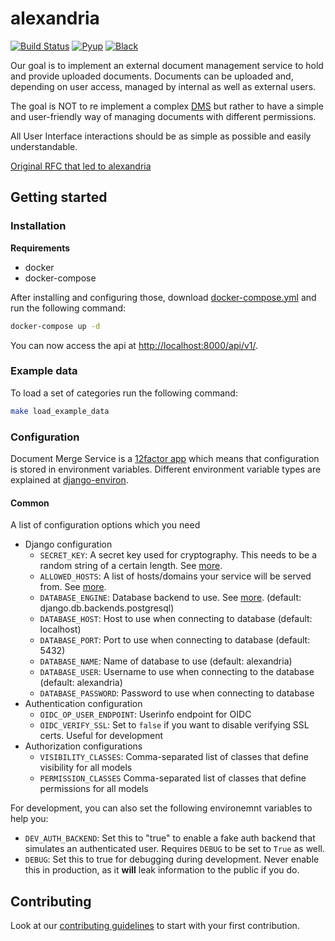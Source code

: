 # alexandria

[![Build Status](https://travis-ci.com/projectcaluma/alexandria.svg?branch=master)](https://travis-ci.com/projectcaluma/alexandria)
[![Pyup](https://pyup.io/repos/github/projectcaluma/alexandria/shield.svg)](https://pyup.io/account/repos/github/projectcaluma/alexandria/)
[![Black](https://img.shields.io/badge/code%20style-black-000000.svg)](https://github.com/projectcaluma/alexandria)

Our goal is to implement an external document management service to hold and provide uploaded documents.
Documents can be uploaded and, depending on user access, managed by internal as well as external users.

The goal is NOT to re implement a complex [DMS](https://en.wikipedia.org/wiki/Document_management_system) but rather to have a simple and user-friendly way of managing documents with different permissions.

All User Interface interactions should be as simple as possible and easily understandable.

[Original RFC that led to alexandria](docs/original_alexandria_rfc.md)

## Getting started

### Installation

**Requirements**
* docker
* docker-compose

After installing and configuring those, download [docker-compose.yml](https://raw.githubusercontent.com/projectcaluma/alexandria/master/docker-compose.yml) and run the following command:

```bash
docker-compose up -d
```

You can now access the api at [http://localhost:8000/api/v1/](http://localhost:8000/api/v1/).

### Example data

To load a set of categories run the following command:
```bash
make load_example_data
```

### Configuration

Document Merge Service is a [12factor app](https://12factor.net/) which means that configuration is stored in environment variables.
Different environment variable types are explained at [django-environ](https://github.com/joke2k/django-environ#supported-types).

#### Common

A list of configuration options which you need

* Django configuration
  * `SECRET_KEY`: A secret key used for cryptography. This needs to be a random string of a certain length. See [more](https://docs.djangoproject.com/en/2.1/ref/settings/#std:setting-SECRET_KEY).
  * `ALLOWED_HOSTS`: A list of hosts/domains your service will be served from. See [more](https://docs.djangoproject.com/en/2.1/ref/settings/#allowed-hosts).
  * `DATABASE_ENGINE`: Database backend to use. See [more](https://docs.djangoproject.com/en/2.1/ref/settings/#std:setting-DATABASE-ENGINE). (default: django.db.backends.postgresql)
  * `DATABASE_HOST`: Host to use when connecting to database (default: localhost)
  * `DATABASE_PORT`: Port to use when connecting to database (default: 5432)
  * `DATABASE_NAME`: Name of database to use (default: alexandria)
  * `DATABASE_USER`: Username to use when connecting to the database (default: alexandria)
  * `DATABASE_PASSWORD`: Password to use when connecting to database
* Authentication configuration
  * `OIDC_OP_USER_ENDPOINT`: Userinfo endpoint for OIDC
  * `OIDC_VERIFY_SSL`: Set to `false` if you want to disable verifying SSL certs. Useful for development
* Authorization configurations
  * `VISIBILITY_CLASSES`: Comma-separated list of classes that define visibility for all models
  * `PERMISSION_CLASSES` Comma-separated list of classes that define permissions for all models

For development, you can also set the following environemnt variables to help
you:

  * `DEV_AUTH_BACKEND`: Set this to "true" to enable a fake auth backend that simulates an authenticated user. Requires `DEBUG` to be set to `True` as well.
  * `DEBUG`: Set this to true for debugging during development. Never enable this in production, as it **will** leak information to the public if you do.

## Contributing

Look at our [contributing guidelines](CONTRIBUTING.md) to start with your first contribution.
